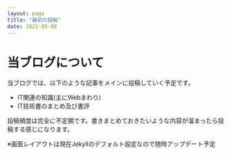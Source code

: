 ```yaml
---
layout: page
title: "最初の投稿"
date: 2021-05-08
---
```


# 当ブログについて

当ブログでは、以下のような記事をメインに投稿していく予定です。
- IT関連の知識(主にWebまわり)
- IT技術書のまとめ及び書評  

投稿頻度は完全に不定期です。書きまとめておきたいような内容が溜まったら投稿する感じになります。

※画面レイアウトは現在Jekyllのデフォルト設定なので随時アップデート予定